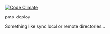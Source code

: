 [![Code Climate](https://codeclimate.com/github/jlttt/pmp-deploy/badges/gpa.svg)](https://codeclimate.com/github/jlttt/pmp-deploy)

pmp-deploy

Something like sync local or remote directories...
